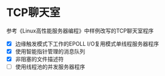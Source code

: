 # TCP聊天室

参考《Linux高性能服务器编程》中样例改写的TCP聊天室程序

- [x] 边缘触发模式下工作的EPOLL I/O复用模式单线程服务器程序
- [x] 使用智能指针管理的消息队列
- [x] 非阻塞的文件描述符
- [ ] 使用线程池的并发服务器程序